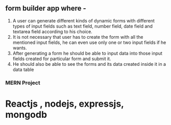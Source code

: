 ## form builder app where -
1. A user can generate different kinds of dynamic forms with different
types of input fields such as text field, number field, date field and
textarea field according to his choice.
2. It is not necessary that user has to create the form with all the
mentioned input fields, he can even use only one or two input fields if
he wants.
3. After generating a form he should be able to input data into those
input fields created for particular form and submit it.
4. He should also be able to see the forms and its data created inside
it in a data table

### MERN Project
# Reactjs , nodejs, expressjs, mongodb